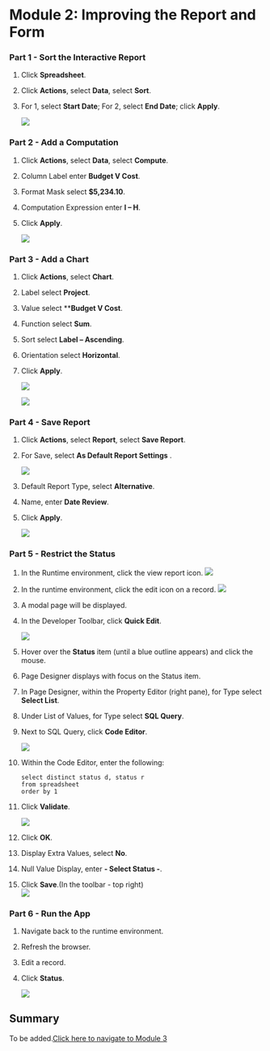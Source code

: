 # Module 2: Improving the Report and Form

### **Part 1** - Sort the Interactive Report

1. Click **Spreadsheet**.
2. Click **Actions**, select **Data**, select **Sort**.
3. For 1, select **Start Date**; For 2, select **End Date**; click **Apply**.

    ![](images/module3/3.1.PNG)

### **Part 2** - Add a Computation

1. Click **Actions**, select **Data**, select **Compute**.
2. Column Label enter **Budget V Cost**.
3. Format Mask select **$5,234.10**.
4. Computation Expression enter **I – H**.
5. Click **Apply**.

    ![](images/module3/3.2.PNG)

### **Part 3** - Add a Chart

1. Click **Actions**, select **Chart**.
2. Label select **Project**.
3. Value select ****Budget V Cost**.
4. Function select **Sum**.
5. Sort select **Label – Ascending**.
6. Orientation select **Horizontal**.
7. Click **Apply**.

    ![](images/module3/3.3.PNG)

    ![](images/module3/3.3(2).PNG)

### **Part 4** - Save Report

1. Click **Actions**, select **Report**, select **Save Report**.
2. For Save, select **As Default Report Settings** .

    ![](images/module3/3.4.PNG)
3. Default Report Type, select **Alternative**.
4. Name, enter **Date Review**.
5. Click **Apply**.  

    ![](images/module3/3.4(2).PNG)

### **Part 5** - Restrict the Status

1. In the Runtime environment, click the view report icon.
    ![](images/module3/5.1.png)
2. In the runtime environment, click the edit icon on a record.
    ![](images/module3/5.2.png)
3. A modal page will be displayed.
4. In the Developer Toolbar, click **Quick Edit**.

    ![](images/module3/3.5.PNG)
5. Hover over the **Status** item (until a blue outline appears) and click the mouse.
6. Page Designer displays with focus on the Status item.
7. In Page Designer, within the Property Editor (right pane), for Type select **Select List**.
8. Under List of Values, for Type select **SQL Query**.
9. Next to SQL Query, click **Code Editor**.

    ![](images/module3/3.5(1).PNG)

10. Within the Code Editor, enter the following:

    ```
    select distinct status d, status r
    from spreadsheet
    order by 1        
    ```

11. Click **Validate**.

    ![](images/module3/3.5(2).PNG)
12. Click **OK**.  
13. Display Extra Values, select **No**.
14. Null Value Display, enter **- Select Status -**.
15. Click **Save**.(In the toolbar - top right)  
    ![](images/module3/3.5(3).PNG)

### **Part 6** - Run the App

1. Navigate back to the runtime environment.
2. Refresh the browser.
3. Edit a record.
4. Click **Status**.

    ![](images/module3/3.6.PNG)

## Summary

To be added.[Click here to navigate to Module 3](3-using-the-runtime-environment-adding-a-calendar.md)
